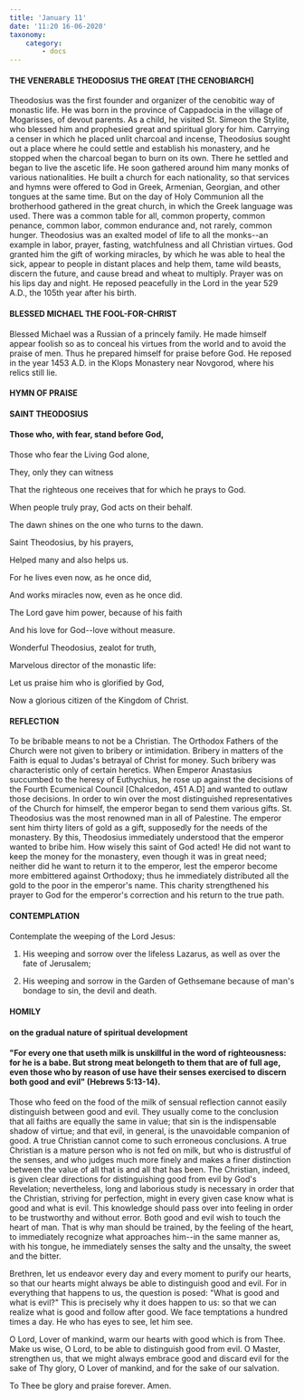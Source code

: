 ```yaml
---
title: 'January 11'
date: '11:20 16-06-2020'
taxonomy:
    category:
        - docs
---
```


#### THE VENERABLE THEODOSIUS THE GREAT [THE CENOBIARCH]

Theodosius was the first founder and organizer of the cenobitic way of monastic life. He was born in the province of Cappadocia in the village of Mogarisses, of devout parents. As a child, he visited St. Simeon the Stylite, who blessed him and prophesied great and spiritual glory for him. Carrying a censer in which he placed unlit charcoal and incense, Theodosius sought out a place where he could settle and establish his monastery, and he stopped when the charcoal began to burn on its own. There he settled and began to live the ascetic life. He soon gathered around him many monks of various nationalities. He built a church for each nationality, so that services and hymns were offered to God in Greek, Armenian, Georgian, and other tongues at the same time. But on the day of Holy Communion all the brotherhood gathered in the great church, in which the Greek language was used. There was a common table for all, common property, common penance, common labor, common endurance and, not rarely, common hunger. Theodosius was an exalted model of life to all the monks--an example in labor, prayer, fasting, watchfulness and all Christian virtues. God granted him the gift of working miracles, by which he was able to heal the sick, appear to people in distant places and help them, tame wild beasts, discern the future, and cause bread and wheat to multiply. Prayer was on his lips day and night. He reposed peacefully in the Lord in the year 529 A.D., the 105th year after his birth.

#### BLESSED MICHAEL THE FOOL-FOR-CHRIST

Blessed Michael was a Russian of a princely family. He made himself appear foolish so as to conceal his virtues from the world and to avoid the praise of men. Thus he prepared himself for praise before God. He reposed in the year 1453 A.D. in the Klops Monastery near Novgorod, where his relics still lie.



#### HYMN OF PRAISE

#### SAINT THEODOSIUS

#### Those who, with fear, stand before God,

Those who fear the Living God alone,

They, only they can witness

That the righteous one receives that for which he prays to God.

When people truly pray, God acts on their behalf.

The dawn shines on the one who turns to the dawn.

Saint Theodosius, by his prayers,

Helped many and also helps us.

For he lives even now, as he once did,

And works miracles now, even as he once did.

The Lord gave him power, because of his faith

And his love for God--love without measure.

Wonderful Theodosius, zealot for truth,

Marvelous director of the monastic life:

Let us praise him who is glorified by God,

Now a glorious citizen of the Kingdom of Christ.


#### REFLECTION



To be bribable means to not be a Christian. The Orthodox Fathers of the Church were not given to bribery or intimidation. Bribery in matters of the Faith is equal to Judas's betrayal of Christ for money. Such bribery was characteristic only of certain heretics. When Emperor Anastasius succumbed to the heresy of Euthychius, he rose up against the decisions of the Fourth Ecumenical Council [Chalcedon, 451 A.D] and wanted to outlaw those decisions. In order to win over the most distinguished representatives of the Church for himself, the emperor began to send them various gifts. St. Theodosius was the most renowned man in all of Palestine. The emperor sent him thirty liters of gold as a gift, supposedly for the needs of the monastery. By this, Theodosius immediately understood that the emperor wanted to bribe him. How wisely this saint of God acted! He did not want to keep the money for the monastery, even though it was in great need; neither did he want to return it to the emperor, lest the emperor become more embittered against Orthodoxy; thus he immediately distributed all the gold to the poor in the emperor's name. This charity strengthened his prayer to God for the emperor's correction and his return to the true path.


#### CONTEMPLATION

#### 

Contemplate the weeping of the Lord Jesus:

1.  His weeping and sorrow over the lifeless Lazarus, as well as over the fate of Jerusalem;

1.  His weeping and sorrow in the Garden of Gethsemane because of man's bondage to sin, the devil and death.


#### HOMILY



#### on the gradual nature of spiritual development

#### "For every one that useth milk is unskillful in the word of righteousness: for he is a babe. But strong meat belongeth to them that are of full age, even those who by reason of use have their senses exercised to discern both good and evil" (Hebrews 5:13-14).

Those who feed on the food of the milk of sensual reflection cannot easily distinguish between good and evil. They usually come to the conclusion that all faiths are equally the same in value; that sin is the indispensable shadow of virtue; and that evil, in general, is the unavoidable companion of good. A true Christian cannot come to such erroneous conclusions. A true Christian is a mature person who is not fed on milk, but who is distrustful of the senses, and who judges much more finely and makes a finer distinction between the value of all that is and all that has been. The Christian, indeed, is given clear directions for distinguishing good from evil by God's Revelation; nevertheless, long and laborious study is necessary in order that the Christian, striving for perfection, might in every given case know what is good and what is evil. This knowledge should pass over into feeling in order to be trustworthy and without error. Both good and evil wish to touch the heart of man. That is why man should be trained, by the feeling of the heart, to immediately recognize what approaches him--in the same manner as, with his tongue, he immediately senses the salty and the unsalty, the sweet and the bitter.

Brethren, let us endeavor every day and every moment to purify our hearts, so that our hearts might always be able to distinguish good and evil. For in everything that happens to us, the question is posed: "What is good and what is evil?" This is precisely why it does happen to us: so that we can realize what is good and follow after good. We face temptations a hundred times a day. He who has eyes to see, let him see.

O Lord, Lover of mankind, warm our hearts with good which is from Thee. Make us wise, O Lord, to be able to distinguish good from evil. O Master, strengthen us, that we might always embrace good and discard evil for the sake of Thy glory, O Lover of mankind, and for the sake of our salvation.

To Thee be glory and praise forever. Amen.

 
